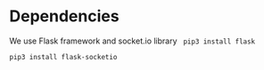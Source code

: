 # Dependencies

We use Flask framework and socket.io library
`
pip3 install flask`

`pip3 install flask-socketio`
